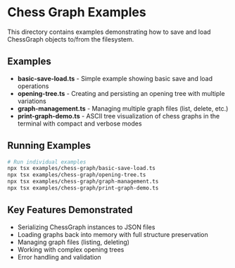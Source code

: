 # Chess Graph Examples

This directory contains examples demonstrating how to save and load ChessGraph objects to/from the filesystem.

## Examples

- **basic-save-load.ts** - Simple example showing basic save and load operations
- **opening-tree.ts** - Creating and persisting an opening tree with multiple variations
- **graph-management.ts** - Managing multiple graph files (list, delete, etc.)
- **print-graph-demo.ts** - ASCII tree visualization of chess graphs in the terminal with compact and verbose modes

## Running Examples

```bash
# Run individual examples
npx tsx examples/chess-graph/basic-save-load.ts
npx tsx examples/chess-graph/opening-tree.ts
npx tsx examples/chess-graph/graph-management.ts
npx tsx examples/chess-graph/print-graph-demo.ts
```

## Key Features Demonstrated

- Serializing ChessGraph instances to JSON files
- Loading graphs back into memory with full structure preservation
- Managing graph files (listing, deleting)
- Working with complex opening trees
- Error handling and validation